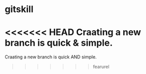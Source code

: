 # gitskill
<<<<<<< HEAD
Craating a new branch is quick & simple.
=======
Craating a new branch is quick AND simple.
>>>>>>> fearurel
